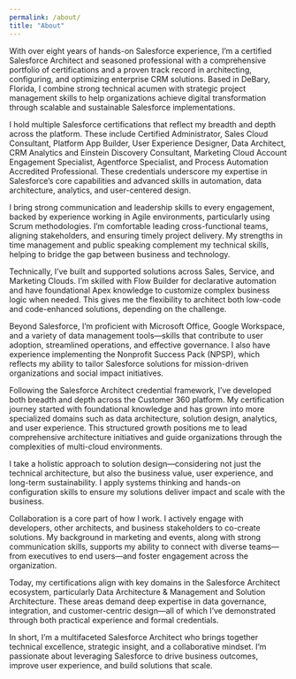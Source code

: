 ```yaml
---
permalink: /about/
title: "About"
---
```


With over eight years of hands-on Salesforce experience, I’m a certified Salesforce Architect and seasoned professional with a comprehensive portfolio of certifications and a proven track record in architecting, configuring, and optimizing enterprise CRM solutions. Based in DeBary, Florida, I combine strong technical acumen with strategic project management skills to help organizations achieve digital transformation through scalable and sustainable Salesforce implementations.

I hold multiple Salesforce certifications that reflect my breadth and depth across the platform. These include Certified Administrator, Sales Cloud Consultant, Platform App Builder, User Experience Designer, Data Architect, CRM Analytics and Einstein Discovery Consultant, Marketing Cloud Account Engagement Specialist, Agentforce Specialist, and Process Automation Accredited Professional. These credentials underscore my expertise in Salesforce’s core capabilities and advanced skills in automation, data architecture, analytics, and user-centered design.

I bring strong communication and leadership skills to every engagement, backed by experience working in Agile environments, particularly using Scrum methodologies. I’m comfortable leading cross-functional teams, aligning stakeholders, and ensuring timely project delivery. My strengths in time management and public speaking complement my technical skills, helping to bridge the gap between business and technology.

Technically, I’ve built and supported solutions across Sales, Service, and Marketing Clouds. I’m skilled with Flow Builder for declarative automation and have foundational Apex knowledge to customize complex business logic when needed. This gives me the flexibility to architect both low-code and code-enhanced solutions, depending on the challenge.

Beyond Salesforce, I’m proficient with Microsoft Office, Google Workspace, and a variety of data management tools—skills that contribute to user adoption, streamlined operations, and effective governance. I also have experience implementing the Nonprofit Success Pack (NPSP), which reflects my ability to tailor Salesforce solutions for mission-driven organizations and social impact initiatives.

Following the Salesforce Architect credential framework, I’ve developed both breadth and depth across the Customer 360 platform. My certification journey started with foundational knowledge and has grown into more specialized domains such as data architecture, solution design, analytics, and user experience. This structured growth positions me to lead comprehensive architecture initiatives and guide organizations through the complexities of multi-cloud environments.

I take a holistic approach to solution design—considering not just the technical architecture, but also the business value, user experience, and long-term sustainability. I apply systems thinking and hands-on configuration skills to ensure my solutions deliver impact and scale with the business.

Collaboration is a core part of how I work. I actively engage with developers, other architects, and business stakeholders to co-create solutions. My background in marketing and events, along with strong communication skills, supports my ability to connect with diverse teams—from executives to end users—and foster engagement across the organization.

Today, my certifications align with key domains in the Salesforce Architect ecosystem, particularly Data Architecture & Management and Solution Architecture. These areas demand deep expertise in data governance, integration, and customer-centric design—all of which I’ve demonstrated through both practical experience and formal credentials.

In short, I’m a multifaceted Salesforce Architect who brings together technical excellence, strategic insight, and a collaborative mindset. I’m passionate about leveraging Salesforce to drive business outcomes, improve user experience, and build solutions that scale.
